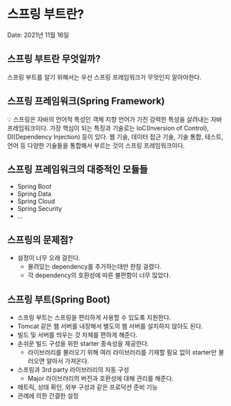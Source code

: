 # 스프링 부트란?

Date: 2021년 11월 16일

## 스프링 부트란 무엇일까?

스프링 부트를 알기 위해서는 우선 스프링 프레임워크가 무엇인지 알아야한다.

## 스프링 프레임워크(Spring Framework)

<aside>
💡 스프링은 자바의 언어적 특성인 객체 지향 언어가 가진 강력한 특성을 살려내는 자바 프레임워크이다. 가장 핵심이 되는 특징과 기술로는 IoC(Inversion of Control), DI(Dependency Injection) 등이 있다. 웹 기술, 데이터 접근 기술, 기술 통합, 테스트, 언어 등 다양한 기술들을 통합해서 부르는 것이 스프링 프레임워크이다.

</aside>

## 스프링 프레임워크의 대중적인 모듈들

- Spring Boot
- Spring Data
- Spring Cloud
- Spring Security
- ...

## 스프링의 문제점?

- 설정이 너무 오래 걸린다.
    - 물려있는 dependency를 추가하는데만 한참 걸렸다.
    - 각 dependency의 호환성에 따른 불편함이 너무 많았다.

## 스프링 부트(Spring Boot)

- 스프링 부트는 스프링을 편리하게 사용할 수 있도록 지원한다.
- Tomcat 같은 웹 서버를 내장해서 별도의 웹 서버를 설치하지 않아도 된다.
- 빌드 및 서버를 띄우는 것 자체를 편하게 해준다.
- 손쉬운 빌드 구성을 위한 starter 종속성을 제공한다.
    - 라이브러리를 불러오기 위해 여러 라이브러리를 기재할 필요 없이 starter만 불러오면 알아서 가져온다.
- 스프링과 3rd party 라이브러리의 자동 구성
    - Major 라이브러리의 버전과 호환성에 대해 관리를 해준다.
- 메트릭, 상태 확인, 외부 구성과 같은 프로덕션 준비 기능
- 관례에 의한 간결한 설정